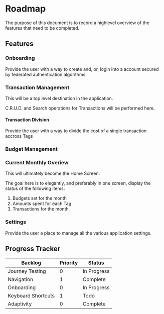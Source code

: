 # Roadmap

The purpose of this document is to record a highlevel overview of the features that need to be completed.

## Features

### Onboarding

Provide the user with a way to create and, or, login into a account secured by
federated authentication algorithms.

### Transaction Management

This will be a top level destination in the application.

C.R.U.D. and Search operations for Transactions will be performed here.

#### Transaction Division

Provide the user with a way to divide the cost of a single transaction accross
Tags

### Budget Management

### Current Monthly Overiew

This will ultimately become the Home Screen.

The goal here is to elegantly, and preferably in one screen, display the status of the following items:

1. Budgets set for the month
2. Amounts spent for each Tag
3. Transactions for the month

### Settings

Provide the user a place to manage all the various application settings.

## Progress Tracker

| Backlog            | Priority | Status      |
|--------------------|----------|-------------|
| Journey Testing    | 0        | In Progress |
| Navigation         | 1        | Complete    |
| Onboarding         | 0        | In Progress |
| Keyboard Shortcuts | 1        | Todo        |
| Adaptivity         | 0        | Complete    |

